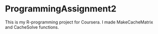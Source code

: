 # ProgrammingAssignment2
This is my R-programming project for Coursera. I made MakeCacheMatrix and CacheSolve functions.
